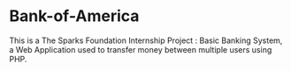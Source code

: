 # Bank-of-America
This is a The Sparks Foundation Internship Project : Basic Banking System, a Web Application used to transfer money between multiple users using PHP.
